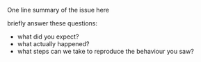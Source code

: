 One line summary of the issue here

briefly answer these questions:

* what did you expect?
* what actually happened?
* what steps can we take to reproduce the behaviour you saw?
